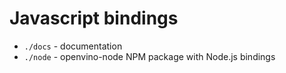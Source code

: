 # Javascript bindings

- `./docs` - documentation
- `./node` - openvino-node NPM package with Node.js bindings
